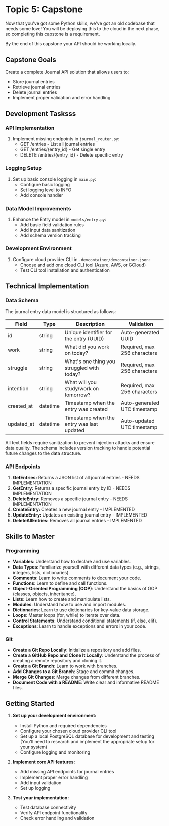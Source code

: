 # Topic 5: Capstone

Now that you've got some Python skills, we've got an old codebase that needs some love! You will be deploying this to the cloud in the next phase, so completing this capstone is a requirement.

By the end of this capstone your API should be working locally.

## Capstone Goals

Create a complete Journal API solution that allows users to:

- Store journal entries
- Retrieve journal entries
- Delete journal entries
- Implement proper validation and error handling

## Development Tasksss

### API Implementation

1. Implement missing endpoints in `journal_router.py`:
   - GET /entries - List all journal entries
   - GET /entries/{entry_id} - Get single entry
   - DELETE /entries/{entry_id} - Delete specific entry

### Logging Setup

1. Set up basic console logging in `main.py`:
   - Configure basic logging
   - Set logging level to INFO
   - Add console handler

### Data Model Improvements

1. Enhance the Entry model in `models/entry.py`:
   - Add basic field validation rules
   - Add input data sanitization
   - Add schema version tracking

### Development Environment

1. Configure cloud provider CLI in `.devcontainer/devcontainer.json`:
   - Choose and add one cloud CLI tool (Azure, AWS, or GCloud)
   - Test CLI tool installation and authentication

## Technical Implementation

### Data Schema

The journal entry data model is structured as follows:

| Field      | Type     | Description                                | Validation                   |
| ---------- | -------- | ------------------------------------------ | ---------------------------- |
| id         | string   | Unique identifier for the entry (UUID)     | Auto-generated UUID          |
| work       | string   | What did you work on today?                | Required, max 256 characters |
| struggle   | string   | What's one thing you struggled with today? | Required, max 256 characters |
| intention  | string   | What will you study/work on tomorrow?      | Required, max 256 characters |
| created_at | datetime | Timestamp when the entry was created       | Auto-generated UTC timestamp |
| updated_at | datetime | Timestamp when the entry was last updated  | Auto-updated UTC timestamp   |

All text fields require sanitization to prevent injection attacks and ensure data quality. The schema includes version tracking to handle potential future changes to the data structure.

### API Endpoints

1. **GetEntries:** Returns a JSON list of all journal entries - NEEDS IMPLEMENTATION
2. **GetEntry:** Returns a specific journal entry by ID - NEEDS IMPLEMENTATION
3. **DeleteEntry:** Removes a specific journal entry - NEEDS IMPLEMENTATION
4. **CreateEntry:** Creates a new journal entry - IMPLEMENTED
5. **UpdateEntry:** Updates an existing journal entry - IMPLEMENTED
6. **DeleteAllEntries:** Removes all journal entries - IMPLEMENTED

## Skills to Master

### Programming

- **Variables**: Understand how to declare and use variables.
- **Data Types**: Familiarize yourself with different data types (e.g., strings, integers, lists, dictionaries).
- **Comments**: Learn to write comments to document your code.
- **Functions**: Learn to define and call functions.
- **Object-Oriented Programming (OOP)**: Understand the basics of OOP (classes, objects, inheritance).
- **Lists**: Learn how to create and manipulate lists.
- **Modules**: Understand how to use and import modules.
- **Dictionaries**: Learn to use dictionaries for key-value data storage.
- **Loops**: Master loops (for, while) to iterate over data.
- **Control Statements**: Understand conditional statements (if, else, elif).
- **Exceptions**: Learn to handle exceptions and errors in your code.

### Git

- **Create a Git Repo Locally**: Initialize a repository and add files.
- **Create a GitHub Repo and Clone It Locally**: Understand the process of creating a remote repository and cloning it.
- **Create a Git Branch**: Learn to work with branches.
- **Add Changes to a Git Branch**: Stage and commit changes.
- **Merge Git Changes**: Merge changes from different branches.
- **Document Code with a README**: Write clear and informative README files.

## Getting Started

1. **Set up your development environment:**

   - Install Python and required dependencies
   - Configure your chosen cloud provider CLI tool
   - Set up a local PostgreSQL database for development and testing
     (You'll need to research and implement the appropriate setup for your system)
   - Configure logging and monitoring

2. **Implement core API features:**

   - Add missing API endpoints for journal entries
   - Implement proper error handling
   - Add input validation
   - Set up logging

3. **Test your implementation:**
   - Test database connectivity
   - Verify API endpoint functionality
   - Check error handling and validation
